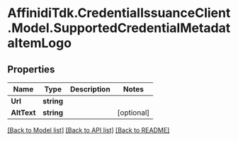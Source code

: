 # AffinidiTdk.CredentialIssuanceClient.Model.SupportedCredentialMetadataItemLogo

## Properties

Name | Type | Description | Notes
------------ | ------------- | ------------- | -------------
**Url** | **string** |  | 
**AltText** | **string** |  | [optional] 

[[Back to Model list]](../README.md#documentation-for-models) [[Back to API list]](../README.md#documentation-for-api-endpoints) [[Back to README]](../README.md)

